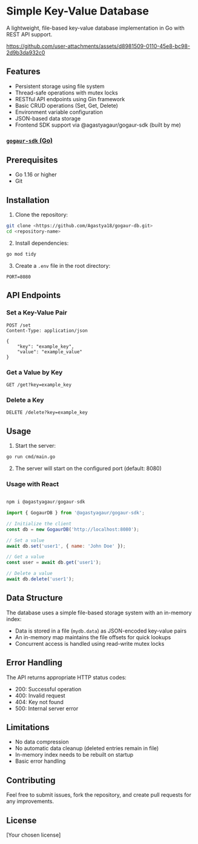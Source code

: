 # Simple Key-Value Database

A lightweight, file-based key-value database implementation in Go with REST API support.



https://github.com/user-attachments/assets/d8981509-0110-45e8-bc98-2d9b3da932c0



## Features

- Persistent storage using file system
- Thread-safe operations with mutex locks
- RESTful API endpoints using Gin framework
- Basic CRUD operations (Set, Get, Delete)
- Environment variable configuration
- JSON-based data storage
- Frontend SDK support via @agastyagaur/gogaur-sdk (built by me)

### [`gogaur-sdk` (Go)](https://www.npmjs.com/package/@agastyagaur/gogaur-sdk)


## Prerequisites

- Go 1.16 or higher
- Git

## Installation

1. Clone the repository:
```bash
git clone <https://github.com/Agastya18/gogaur-db.git>
cd <repository-name>
```

2. Install dependencies:
```bash
go mod tidy
```

3. Create a `.env` file in the root directory:
```env
PORT=8080
```

## API Endpoints

### Set a Key-Value Pair
```http
POST /set
Content-Type: application/json

{
    "key": "example_key",
    "value": "example_value"
}
```

### Get a Value by Key
```http
GET /get?key=example_key
```

### Delete a Key
```http
DELETE /delete?key=example_key
```

## Usage

1. Start the server:
```bash
go run cmd/main.go
```

2. The server will start on the configured port (default: 8080)

### Usage with React


```javascript

npm i @agastyagaur/gogaur-sdk

import { GogaurDB } from '@agastyagaur/gogaur-sdk';

// Initialize the client
const db = new GogaurDB('http://localhost:8080');

// Set a value
await db.set('user1', { name: 'John Doe' });

// Get a value
const user = await db.get('user1');

// Delete a value
await db.delete('user1');
```


## Data Structure

The database uses a simple file-based storage system with an in-memory index:
- Data is stored in a file (`mydb.data`) as JSON-encoded key-value pairs
- An in-memory map maintains the file offsets for quick lookups
- Concurrent access is handled using read-write mutex locks

## Error Handling

The API returns appropriate HTTP status codes:
- 200: Successful operation
- 400: Invalid request
- 404: Key not found
- 500: Internal server error

## Limitations

- No data compression
- No automatic data cleanup (deleted entries remain in file)
- In-memory index needs to be rebuilt on startup
- Basic error handling

## Contributing

Feel free to submit issues, fork the repository, and create pull requests for any improvements.

## License

[Your chosen license]
